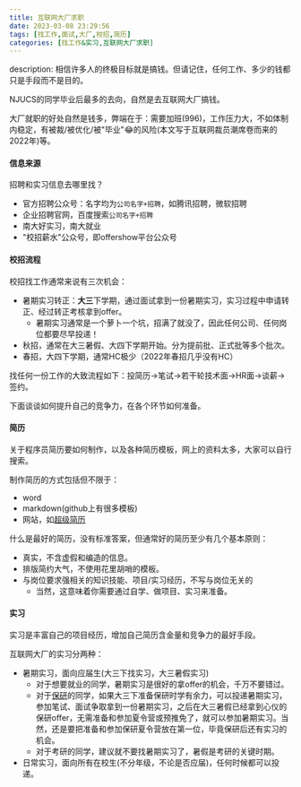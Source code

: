 ```yaml
---
title: 互联网大厂求职
date: 2023-03-08 23:29:56
tags: [找工作,面试,大厂,校招,简历]
categories: [找工作&实习,互联网大厂求职]
---
```

description: 相信许多人的终极目标就是搞钱。但请记住，任何工作、多少的钱都只是手段而不是目的。

NJUCS的同学毕业后最多的去向，自然是去互联网大厂搞钱。

大厂就职的好处自然是钱多，弊端在于：需要加班(996)，工作压力大，不如体制内稳定，有被裁/被优化/被"毕业":joy:的风险(本文写于互联网裁员潮席卷而来的2022年)等。
<!-- more -->
#### 信息来源

招聘和实习信息去哪里找？

* 官方招聘公众号：名字均为`公司名字+招聘`，如腾讯招聘，微软招聘
* 企业招聘官网，百度搜索`公司名字+招聘`
* 南大好实习，南大就业
* "校招薪水"公众号，即offershow平台公众号

#### 校招流程

校招找工作通常来说有三次机会：

* 暑期实习转正：**大三**下学期，通过面试拿到一份暑期实习，实习过程中申请转正、经过转正考核拿到offer。
  * 暑期实习通常是一个萝卜一个坑，招满了就没了，因此任何公司、任何岗位都要尽早投递！
* 秋招，通常在大三暑假、大四下学期开始。分为提前批、正式批等多个批次。
* 春招，大四下学期，通常HC极少（2022年春招几乎没有HC）

找任何一份工作的大致流程如下：投简历->笔试->若干轮技术面->HR面->谈薪->签约。

下面谈谈如何提升自己的竞争力，在各个环节如何准备。

#### 简历

关于程序员简历要如何制作，以及各种简历模板，网上的资料太多，大家可以自行搜索。

制作简历的方式包括但不限于：

* word
* markdown(github上有很多模板)
* 网站，如[超级简历](https://www.wondercv.com/)

什么是最好的简历，没有标准答案，但通常好的简历至少有几个基本原则：

* 真实，不含虚假和编造的信息。
* 排版简约大气，不使用花里胡哨的模板。
* 与岗位要求强相关的知识技能、项目/实习经历，不写与岗位无关的
  * 当然，这意味着你需要通过自学、做项目、实习来准备。

#### 实习

实习是丰富自己的项目经历，增加自己简历含金量和竞争力的最好手段。

互联网大厂的实习分两种：

* 暑期实习，面向应届生(大三下找实习，大三暑假实习)
  * 对于想要就业的同学，暑期实习是很好的拿offer的机会，千万不要错过。
  * 对于[保研](../../bao-yan/)的同学，如果大三下准备保研时学有余力，可以投递暑期实习，参加笔试、面试争取拿到一份暑期实习，之后在大三暑假已经拿到心仪的保研offer，无需准备和参加夏令营或预推免了，就可以参加暑期实习。当然，还是要把准备和参加保研夏令营放在第一位，毕竟保研后还有实习的机会。
  * 对于考研的同学，建议就不要找暑期实习了，暑假是考研的关键时期。
* 日常实习，面向所有在校生(不分年级，不论是否应届)，任何时候都可以投递。
